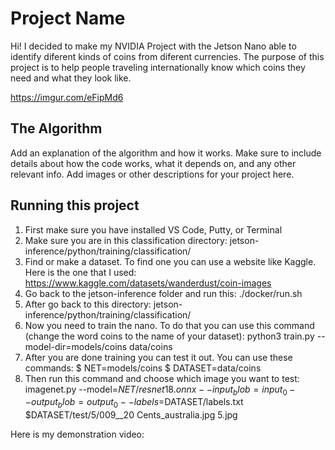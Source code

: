 # Project Name
Hi! I decided to make my NVIDIA Project with the Jetson Nano able to identify diferent kinds of coins from diferent currencies. The purpose of this project is to help people traveling internationally know which coins they need and what they look like.

https://imgur.com/eFipMd6

## The Algorithm

Add an explanation of the algorithm and how it works. Make sure to include details about how the code works, what it depends on, and any other relevant info. Add images or other descriptions for your project here. 

## Running this project

1. First make sure you have installed VS Code, Putty, or Terminal
2. Make sure you are in this classification directory: jetson-inference/python/training/classification/
3. Find or make a dataset. To find one you can use a website like Kaggle. Here is the one that I used: https://www.kaggle.com/datasets/wanderdust/coin-images
4. Go back to the jetson-inference folder and run this: ./docker/run.sh
5. After go back to this directory: jetson-inference/python/training/classification/
6. Now you need to train the nano. To do that you can use this command (change the word coins to the name of your dataset): python3 train.py --model-dir=models/coins data/coins
7. After you are done training you can test it out. You can use these commands:
   $ NET=models/coins
   $ DATASET=data/coins
8. Then run this command and choose which image you want to test: imagenet.py --model=$NET/resnet18.onnx --input_blob=input_0 --output_blob=output_0 --labels=$DATASET/labels.txt $DATASET/test/5/009__20 Cents_australia.jpg 5.jpg

Here is my demonstration video:
